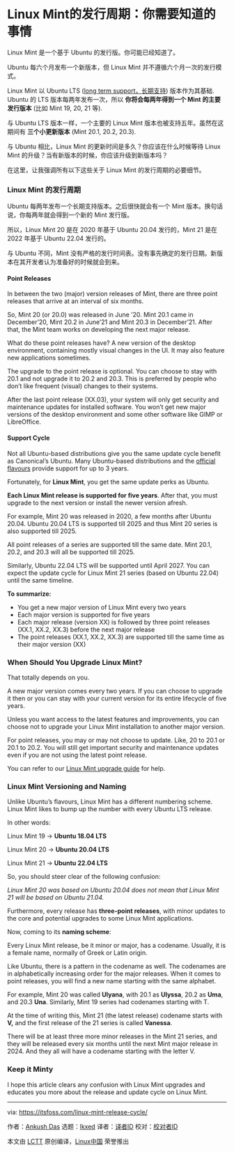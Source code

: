 [#]: subject: "Linux Mint Release Cycle: What You Need to Know"
[#]: via: "https://itsfoss.com/linux-mint-release-cycle/"
[#]: author: "Ankush Das https://itsfoss.com/author/ankush/"
[#]: collector: "lkxed"
[#]: translator: "chris000132 "
[#]: reviewer: " "
[#]: publisher: " "
[#]: url: " "

Linux Mint的发行周期：你需要知道的事情
======
Linux Mint 是一个基于 Ubuntu 的发行版。你可能已经知道了。

Ubuntu 每六个月发布一个新版本，但 Linux Mint 并不遵循六个月一次的发行模式。

Linux Mint 以 Ubuntu LTS ([long term support，长期支持][1]) 版本作为其基础. Ubuntu 的 LTS 版本每两年发布一次，所以 **你将会每两年得到一个 Mint 的主要发行版本** (比如 Mint 19, 20, 21 等).

与 Ubuntu LTS 版本一样，一个主要的 Linux Mint 版本也被支持五年。虽然在这期间有 **三个小更新版本** (Mint 20.1, 20.2, 20.3).

与 Ubuntu 相比，Linux Mint 的更新时间是多久？你应该在什么时候等待 Linux Mint 的升级？当有新版本的时候，你应该升级到新版本吗？

在这里，让我强调所有以下这些关于 Linux Mint 的发行周期的必要细节。

### Linux Mint 的发行周期

Ubuntu 每两年发布一个长期支持版本。之后很快就会有一个 Mint 版本。换句话说，你每两年就会得到一个新的 Mint 发行版。

所以，Linux Mint 20 是在 2020 年基于 Ubuntu 20.04 发行的，Mint 21 是在 2022 年基于 Ubuntu 22.04 发行的。

与 Ubuntu 不同，Mint 没有严格的发行时间表。没有事先确定的发行日期。新版本在其开发者认为准备好的时候就会到来。

#### Point Releases

In between the two (major) version releases of Mint, there are three point releases that arrive at an interval of six months.

So, Mint 20 (or 20.0) was released in June ’20. Mint 20.1 came in December’20, Mint 20.2 in June’21 and Mint 20.3 in December’21. After that, the Mint team works on developing the next major release.

What do these point releases have? A new version of the desktop environment, containing mostly visual changes in the UI. It may also feature new applications sometimes.

The upgrade to the point release is optional. You can choose to stay with 20.1 and not upgrade it to 20.2 and 20.3. This is preferred by people who don’t like frequent (visual) changes to their systems.

After the last point release (XX.03), your system will only get security and maintenance updates for installed software. You won’t get new major versions of the desktop environment and some other software like GIMP or LibreOffice.

#### Support Cycle

Not all Ubuntu-based distributions give you the same update cycle benefit as Canonical’s Ubuntu. Many Ubuntu-based distributions and the [official flavours][2] provide support for up to 3 years.

Fortunately, for **Linux Mint**, you get the same update perks as Ubuntu.

**Each Linux Mint release is supported for five years**. After that, you must upgrade to the next version or install the newer version afresh.

For example, Mint 20 was released in 2020, a few months after Ubuntu 20.04. Ubuntu 20.04 LTS is supported till 2025 and thus Mint 20 series is also supported till 2025.

All point releases of a series are supported till the same date. Mint 20.1, 20.2, and 20.3 will all be supported till 2025.

Similarly, Ubuntu 22.04 LTS will be supported until April 2027. You can expect the update cycle for Linux Mint 21 series (based on Ubuntu 22.04) until the same timeline.

**To summarize:**

* You get a new major version of Linux Mint every two years
* Each major version is supported for five years
* Each major release (version XX) is followed by three point releases (XX.1, XX.2, XX.3) before the next major release
* The point releases (XX.1, XX.2, XX.3) are supported till the same time as their major version (XX)

### When Should You Upgrade Linux Mint?

That totally depends on you.

A new major version comes every two years. If you can choose to upgrade it then or you can stay with your current version for its entire lifecycle of five years.

Unless you want access to the latest features and improvements, you can choose not to upgrade your Linux Mint installation to another major version.

For point releases, you may or may not choose to update. Like, 20 to 20.1 or 20.1 to 20.2. You will still get important security and maintenance updates even if you are not using the latest point release.

You can refer to our [Linux Mint upgrade guide][3] for help.

### Linux Mint Versioning and Naming

Unlike Ubuntu’s flavours, Linux Mint has a different numbering scheme. Linux Mint likes to bump up the number with every Ubuntu LTS release.

In other words:

Linux Mint 19 → **Ubuntu 18.04 LTS**

Linux Mint 20 → **Ubuntu 20.04 LTS**

Linux Mint 21 → **Ubuntu 22.04 LTS**

So, you should steer clear of the following confusion:

*Linux Mint 20 was based on Ubuntu 20.04 does not mean that Linux Mint 21 will be based on Ubuntu 21.04.*

Furthermore, every release has **three-point releases**, with minor updates to the core and potential upgrades to some Linux Mint applications.

Now, coming to its **naming scheme**:

Every Linux Mint release, be it minor or major, has a codename. Usually, it is a female name, normally of Greek or Latin origin.

Like Ubuntu, there is a pattern in the codename as well. The codenames are in alphabetically increasing order for the major releases. When it comes to point releases, you will find a new name starting with the same alphabet.

For example, Mint 20 was called **Ulyana**, with 20.1 as **Ulyssa**, 20.2 as **Uma**, and 20.3 **Una**. Similarly, Mint 19 series had codenames starting with T.

At the time of writing this, Mint 21 (the latest release) codename starts with **V,** and the first release of the 21 series is called **Vanessa**.

There will be at least three more minor releases in the Mint 21 series, and they will be released every six months until the next Mint major release in 2024. And they all will have a codename starting with the letter V.

### Keep it Minty

I hope this article clears any confusion with Linux Mint upgrades and educates you more about the release and update cycle on Linux Mint.

--------------------------------------------------------------------------------

via: https://itsfoss.com/linux-mint-release-cycle/

作者：[Ankush Das][a]
选题：[lkxed][b]
译者：[译者ID](https://github.com/译者ID)
校对：[校对者ID](https://github.com/校对者ID)

本文由 [LCTT](https://github.com/LCTT/TranslateProject) 原创编译，[Linux中国](https://linux.cn/) 荣誉推出

[a]: https://itsfoss.com/author/ankush/
[b]: https://github.com/lkxed
[1]: https://itsfoss.com/long-term-support-lts/
[2]: https://itsfoss.com/which-ubuntu-install/
[3]: https://itsfoss.com/upgrade-linux-mint-version/
